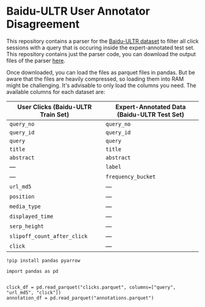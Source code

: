 # Baidu-ULTR User Annotator Disagreement

This repository contains a parser for the [Baidu-ULTR dataset](https://arxiv.org/abs/2207.03051) to filter all click sessions with a query that is occuring inside the expert-annotated test set. This repository contains just the parser code, you can download the output files of the parser [here](https://huggingface.co/datasets/philipphager/baidu-ultr-user-annotator-agreement/).

Once downloaded, you can load the files as parquet files in pandas. But be aware that the files are heavily compressed, so loading them into RAM might be challenging. It's advisable to only load the columns you need. The available columns for each dataset are:

| User Clicks (Baidu-ULTR Train Set) | Expert-Annotated Data (Baidu-ULTR Test Set) |
|------------------------------------|---------------------------------------------|
| `query_no`                         | `query_no`                                  |
| `query_id`                         | `query_id`                                  |
| `query`                            | `query`                                     |
| `title`                            | `title`                                     |
| `abstract`                         | `abstract`                                  |
| —                                  | `label`                                     |
| —                                  | `frequency_bucket`                          |
| `url_md5`                          | —                                           |
| `position`                         | —                                           |
| `media_type`                       | —                                           |
| `displayed_time`                   | —                                           |
| `serp_height`                      | —                                           |
| `slipoff_count_after_click`        | —                                           |
| `click`                            | —                                           |

```
!pip install pandas pyarrow

import pandas as pd


click_df = pd.read_parquet("clicks.parquet", columns=["query", "url_md5", "click"])
annotation_df = pd.read_parquet("annotations.parquet")
```
